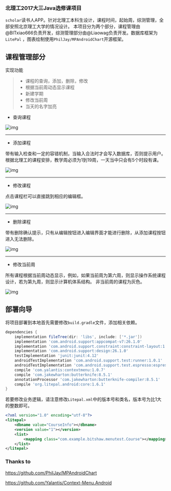 ### 北理工2017大三Java选修课项目
`scholar`读书人APP。针对北理工本科生设计，课程时间，起始周，综测管理，全部安照北京理工大学的情况设计。
本项目分为两个部分，课程管理由@BITxiao666负责开发，综测管理部分由@Liaowag负责开发。数据库框架为`LitePal` ，图表绘制使用`PhilJay/MPAndroidChart`开源框架。

## 课程管理部分

实现功能
> * 课程的查询，添加，删除，修改
> * 根据当前周动态显示课程
> * 新建学期
> * 修改当前周
> * 当天的名字加亮

* 查询课程

![img](https://github.com/BITxiao666/scholar/blob/master/gif/query.gif)

---

* 添加课程

带有输入检查和一定的容错机制，当输入合法时才会写入数据库，否则提示用户。
根据北理工的课程安排，教学周必须为1到19周，一天当中只会有5个时段有课。

![img](https://github.com/BITxiao666/scholar/blob/master/gif/add.gif)

---
* 修改课程

点击课程栏可以直接跳到相应的编辑框。

![img](https://github.com/BITxiao666/scholar/blob/master/gif/edit.gif)

---


* 删除课程

带有删除确认提示，只有从编辑按钮进入编辑界面才能进行删除，从添加课程按钮进入无法删除。

![img](https://github.com/BITxiao666/scholar/blob/master/gif/delete.gif)

---

* 修改当前周

所有课程根据当前周动态显示，例如，如果当前周为第六周，则显示操作系统课程设计，若为第九周，则显示计算机体系结构。
非当前周的课程为灰色。

![img](https://github.com/BITxiao666/scholar/blob/master/gif/change_week.gif)

## 部署向导

将项目部署到本地首先需要修改`build.gradle`文件，添加相关依赖。
```gradle
dependencies {
    implementation fileTree(dir: 'libs', include: ['*.jar'])
    implementation 'com.android.support:appcompat-v7:26.1.0'
    implementation 'com.android.support.constraint:constraint-layout:1.0.2'
    implementation 'com.android.support:design:26.1.0'
    testImplementation 'junit:junit:4.12'
    androidTestImplementation 'com.android.support.test:runner:1.0.1'
    androidTestImplementation 'com.android.support.test.espresso:espresso-core:3.0.1'
    compile 'com.yalantis:contextmenu:1.0.7'
    compile 'com.jakewharton:butterknife:8.5.1'
    annotationProcessor 'com.jakewharton:butterknife-compiler:8.5.1'
    compile 'org.litepal.android:core:1.6.1'
}
```

若要修改业务逻辑，请注意修改`Litepal.xml`中的版本号和类名，版本号为比1大的整数即可。
```xml
<?xml version="1.0" encoding="utf-8"?>
<litepal>
    <dbname value="CourseInfo"></dbname>
    <version value="1"></version>
    <list>
        <mapping class="com.example.bitshaw.menutest.Course"></mapping>
    </list>
</litepal>
```
### Thanks to

https://github.com/PhilJay/MPAndroidChart

https://github.com/Yalantis/Context-Menu.Android